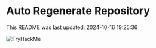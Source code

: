 # Auto Regenerate Repository

This README was last updated: 2024-10-16 19:25:36

 ![TryHackMe](https://tryhackme.com/badge/533634)